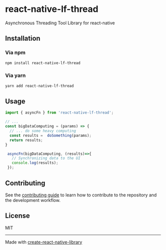 # react-native-lf-thread

Asynchronous Threading Tool Library for react-native

## Installation

### Via npm

```sh
npm install react-native-lf-thread
```

### Via yarn

```sh
yarn add react-native-lf-thread
```


## Usage


```js
import { asyncFn } from 'react-native-lf-thread';

// ...
const bigDataComputing = (params) => {
  // ... do some heavy computing
  const results =  doSomething(params);
  return results;
}

 asyncFn(bigDataComputing, (results)=>{
   // Synchronizing data to the UI
   console.log(results);
 });
```

## Contributing

See the [contributing guide](CONTRIBUTING.md) to learn how to contribute to the repository and the development workflow.

## License

MIT

---

Made with [create-react-native-library](https://github.com/callstack/react-native-builder-bob)
